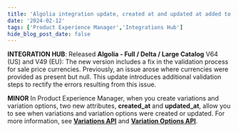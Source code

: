 ```yaml
---
title: 'Algolia integration update, created at and updated at added to variations and variation options'
date: '2024-02-12'
tags: ['Product Experience Manager','Integrations Hub']
hide_blog_post_date: false
---
```


**INTEGRATION HUB**: Released **Algolia - Full / Delta / Large Catalog** V64 (US) and V49 (EU): The new version includes a fix in the validation process for sale price currencies. Previously, an issue arose where currencies were provided as present but null. This update introduces additional validation steps to rectify the errors resulting from this issue.

**MINOR** In Product Experience Manager, when you create variations and variation options, two new attributes, **created\_at** and **updated\_at**, allow you to see when variations and variation options were created or updated. For more information, see **[Variations API](https://elasticpath.dev/docs/pxm/products/pxm-product-variations/pxm-product-variations-api/variation-api-overview)** and **[Variation Options API](https://elasticpath.dev/docs/pxm/products/pxm-product-variations/pxm-variation-options-api/variation-options-api-overview)**.

